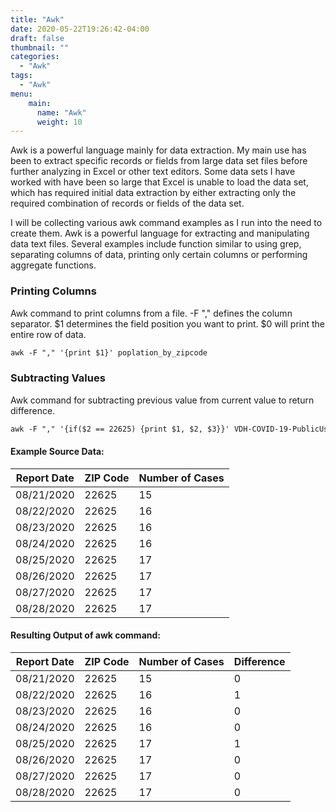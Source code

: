 ```yaml
---
title: "Awk"
date: 2020-05-22T19:26:42-04:00
draft: false
thumbnail: ""
categories:
  - "Awk"
tags:
  - "Awk"
menu:
    main:
      name: "Awk"
      weight: 10
---
```


Awk is a powerful language mainly for data extraction.  My main use has been to extract specific records or fields from large data set files before further analyzing in Excel or other text editors.  Some data sets I have worked with have been so large that Excel is unable to load the data set, which has required initial data extraction by either extracting only the required combination of records or fields of the data set.

I will be collecting various awk command examples as I run into the need to create them.  Awk is a powerful language for extracting and manipulating data text files. Several examples include function similar to using grep, separating columns of data, printing only certain columns or performing aggregate functions.

### Printing Columns

Awk command to print columns from a file. -F "," defines the column separator. $1 determines the field position you want to print.  $0 will print the entire row  of data.

```html
awk -F "," '{print $1}' poplation_by_zipcode
```

### Subtracting Values

Awk command for subtracting previous value from current value to return difference.

```html
awk -F "," '{if($2 == 22625) {print $1, $2, $3}}' VDH-COVID-19-PublicUseDataset-ZIPCode.csv | awk 'NR==1{p=$3;next}{print $1, $2, $3, $3-p; p=$3}END{print p}'
```
#### Example Source Data:

| Report Date |	ZIP Code | Number of Cases |
| ----------- | --------- | --------------- |
| 08/21/2020  |	22625	   | 15              |
| 08/22/2020  |	22625	   | 16              |
| 08/23/2020  |	22625	   | 16              |
| 08/24/2020  |	22625	   | 16              |
| 08/25/2020  |	22625	   | 17              |
| 08/26/2020  |	22625	   | 17              |
| 08/27/2020  |	22625	   | 17              |
| 08/28/2020  |	22625	   | 17              |

#### Resulting Output of awk command:

| Report Date |	ZIP Code | Number of Cases | Difference |
|----------- | --------- | --------------- | ---------- |
| 08/21/2020  |	22625	   | 15              | 0          |
| 08/22/2020  |	22625	   | 16              | 1          |
| 08/23/2020  |	22625	   | 16              | 0          |
| 08/24/2020  |	22625	   | 16              | 0          |
| 08/25/2020  |	22625	   | 17              | 1          |
| 08/26/2020  |	22625	   | 17              | 0          |
| 08/27/2020  |	22625	   | 17              | 0          |
| 08/28/2020  |	22625	   | 17              | 0          |
